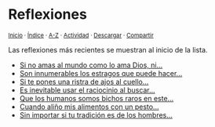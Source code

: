 # Reflexiones
<sup>[Inicio](../index.md) · [Índice](../indices/escritos.md) · [A-Z](../indices/alfabetico.md) · [Actividad](../indices/actividad.md) · <a href="../indices/reflexiones.html" download="jucardus-reflexiones.html">Descargar</a> · [Compartir](https://x.com/intent/tweet?text=Reflexiones%20en%20Jucardus%2C%20parte%20de%20Escritos%20varios.%0A%E2%86%92%20https%3A%2F%2Fjucardus.github.io%2Findices%2Freflexiones.html%0A%0A%23escrts_jucardus%20%23indcs_jucardus%0A%40jucardus)</sup>

Las reflexiones más recientes se muestran al inicio de la lista.

* [Si no amas al mundo como lo ama Dios, ni...](../contenido/s/i/n/si-no-amas-al-mundo-como.md)
* [Son innumerables los estragos que puede hacer...](../contenido/s/o/n/son-innumerables-los-estragos-que.md)
* [Si te pones una ristra de ajos al cuello...](../contenido/s/i/t/si-te-pones-una-ristra.md)
* [Es inevitable usar el raciocinio al buscar...](../contenido/e/s/i/es-inevitable-usar-el-raciocinio.md)
* [Que los humanos somos bichos raros en este...](../contenido/q/u/e/que-los-humanos-somos-bichos.md)
* [Cuando aliño mis alimentos con un pesto...](../contenido/c/u/a/cuando-alino-mis-alimentos-con.md)
* [Sin importar si tu tradición es de los hombres...](../contenido/s/i/n/sin-importar-si-tu-tradicion.md)

